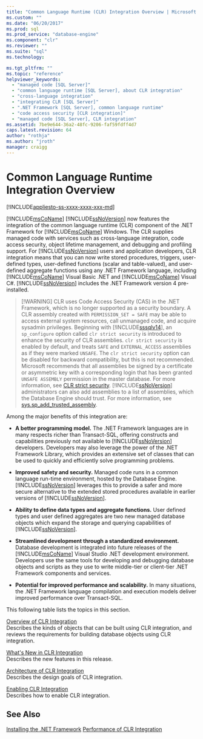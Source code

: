 ```yaml
---
title: "Common Language Runtime (CLR) Integration Overview | Microsoft Docs"
ms.custom: ""
ms.date: "06/20/2017"
ms.prod: sql
ms.prod_service: "database-engine"
ms.component: "clr"
ms.reviewer: ""
ms.suite: "sql"
ms.technology: 

ms.tgt_pltfrm: ""
ms.topic: "reference"
helpviewer_keywords: 
  - "managed code [SQL Server]"
  - "common language runtime [SQL Server], about CLR integration"
  - "cross-language integration"
  - "integrating CLR [SQL Server]"
  - ".NET Framework [SQL Server], common language runtime"
  - "code access security [CLR integration]"
  - "managed code [SQL Server], CLR integration"
ms.assetid: 7be9e644-36a2-48fc-9206-faf59fdff4d7
caps.latest.revision: 64
author: "rothja"
ms.author: "jroth"
manager: craigg
---
```

# Common Language Runtime Integration Overview
[!INCLUDE[appliesto-ss-xxxx-xxxx-xxx-md](../../includes/appliesto-ss-xxxx-xxxx-xxx-md.md)]

  [!INCLUDE[msCoName](../../includes/msconame-md.md)] [!INCLUDE[ssNoVersion](../../includes/ssnoversion-md.md)] now features the integration of the common language runtime (CLR) component of the .NET Framework for [!INCLUDE[msCoName](../../includes/msconame-md.md)] Windows. The CLR supplies managed code with services such as cross-language integration, code access security, object lifetime management, and debugging and profiling support. For [!INCLUDE[ssNoVersion](../../includes/ssnoversion-md.md)] users and application developers, CLR integration means that you can now write stored procedures, triggers, user-defined types, user-defined functions (scalar and table-valued), and user-defined aggregate functions using any .NET Framework language, including [!INCLUDE[msCoName](../../includes/msconame-md.md)] Visual Basic .NET and [!INCLUDE[msCoName](../../includes/msconame-md.md)] Visual C#. [!INCLUDE[ssNoVersion](../../includes/ssnoversion-md.md)] includes the .NET Framework version 4 pre-installed.  

>  [!WARNING]
>  CLR uses Code Access Security (CAS) in the .NET Framework, which is no longer supported as a security boundary. A CLR assembly created with `PERMISSION_SET = SAFE` may be able to access external system resources, call unmanaged code, and acquire sysadmin privileges. Beginning with [!INCLUDE[sssqlv14](../../includes/sssqlv14-md.md)], an `sp_configure` option called `clr strict security` is introduced to enhance the security of CLR assemblies. `clr strict security` is enabled by default, and treats `SAFE` and `EXTERNAL_ACCESS` assemblies as if they were marked `UNSAFE`. The `clr strict security` option can be disabled for backward compatibility, but this is not recommended. Microsoft recommends that all assemblies be signed by a certificate or asymmetric key with a corresponding login that has been granted `UNSAFE ASSEMBLY` permission in the master database. For more information, see [CLR strict security](../../database-engine/configure-windows/clr-strict-security.md). [!INCLUDE[ssNoVersion](../../includes/ssnoversion-md.md)] administrators can also add assemblies to a list of assemblies, which the Database Engine should trust. For more information, see [sys.sp_add_trusted_assembly](../../relational-databases/system-stored-procedures/sys-sp-add-trusted-assembly-transact-sql.md).

 Among the major benefits of this integration are:  
  
-   **A better programming model.** The .NET Framework languages are in many respects richer than Transact-SQL, offering constructs and capabilities previously not available to [!INCLUDE[ssNoVersion](../../includes/ssnoversion-md.md)] developers. Developers may also leverage the power of the .NET Framework Library, which provides an extensive set of classes that can be used to quickly and efficiently solve programming problems.  
  
-   **Improved safety and security.** Managed code runs in a common language run-time environment, hosted by the Database Engine. [!INCLUDE[ssNoVersion](../../includes/ssnoversion-md.md)] leverages this to provide a safer and more secure alternative to the extended stored procedures available in earlier versions of [!INCLUDE[ssNoVersion](../../includes/ssnoversion-md.md)].  
  
-   **Ability to define data types and aggregate functions.** User defined types and user defined aggregates are two new managed database objects which expand the storage and querying capabilities of [!INCLUDE[ssNoVersion](../../includes/ssnoversion-md.md)].  
  
-   **Streamlined development through a standardized environment.** Database development is integrated into future releases of the [!INCLUDE[msCoName](../../includes/msconame-md.md)] Visual Studio .NET development environment. Developers use the same tools for developing and debugging database objects and scripts as they use to write middle-tier or client-tier .NET Framework components and services.  
  
-   **Potential for improved performance and scalability.** In many situations, the .NET Framework language compilation and execution models deliver improved performance over Transact-SQL.  
  
 This following table lists the topics in this section.  
  
 [Overview of CLR Integration](../../relational-databases/clr-integration/clr-integration-overview.md)  
 Describes the kinds of objects that can be built using CLR integration, and reviews the requirements for building database objects using CLR integration.  
  
 [What's New in CLR Integration](../../relational-databases/clr-integration/clr-integration-what-s-new.md)  
 Describes the new features in this release.  
  
 [Architecture of CLR Integration](http://msdn.microsoft.com/library/05e4b872-3d21-46de-b4d5-739b5f2a0cf9)  
 Describes the design goals of CLR integration.  
  
 [Enabling CLR Integration](../../relational-databases/clr-integration/clr-integration-enabling.md)  
 Describes how to enable CLR integration.  
  
## See Also  
 [Installing the .NET Framework](http://technet.microsoft.com/library/ms166014\(v=SQL.105\).aspx)   
 [Performance of CLR Integration](../../relational-databases/clr-integration/clr-integration-architecture-performance.md)  
  
  
